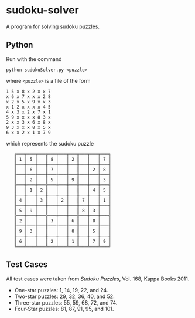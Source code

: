 # sudoku-solver
A program for solving sudoku puzzles.

## Python

Run with the command

```
python sudokuSolver.py <puzzle>
```

where `<puzzle>` is a file of the form

```
1 5 x 8 x 2 x x 7
x 6 x 7 x x x 2 8
x 2 x 5 x 9 x x 3
x 1 2 x x x x 4 5
4 x 3 x 2 x 7 x 1
5 9 x x x x 8 3 x
2 x x 3 x 6 x 8 x
9 3 x x x 8 x 5 x
6 x x 2 x 1 x 7 9
```

which represents the sudoku puzzle

```
   ╔═══╤═══╤═══╦═══╤═══╤═══╦═══╤═══╤═══╗
   ║ 1 │ 5 │   ║ 8 │   │ 2 ║   │   │ 7 ║
   ╟───┼───┼───╫───┼───┼───╫───┼───┼───╢
   ║   │ 6 │   ║ 7 │   │   ║   │ 2 │ 8 ║
   ╟───┼───┼───╫───┼───┼───╫───┼───┼───╢
   ║   │ 2 │   ║ 5 │   │ 9 ║   │   │ 3 ║
   ╠═══╪═══╪═══╬═══╪═══╪═══╬═══╪═══╪═══╣
   ║   │ 1 │ 2 ║   │   │   ║   │ 4 │ 5 ║
   ╟───┼───┼───╫───┼───┼───╫───┼───┼───╢
   ║ 4 │   │ 3 ║   │ 2 │   ║ 7 │   │ 1 ║
   ╟───┼───┼───╫───┼───┼───╫───┼───┼───╢
   ║ 5 │ 9 │   ║   │   │   ║ 8 │ 3 │   ║
   ╠═══╪═══╪═══╬═══╪═══╪═══╬═══╪═══╪═══╣
   ║ 2 │   │   ║ 3 │   │ 6 ║   │ 8 │   ║
   ╟───┼───┼───╫───┼───┼───╫───┼───┼───╢
   ║ 9 │ 3 │   ║   │   │ 8 ║   │ 5 │   ║
   ╟───┼───┼───╫───┼───┼───╫───┼───┼───╢
   ║ 6 │   │   ║ 2 │   │ 1 ║   │ 7 │ 9 ║
   ╚═══╧═══╧═══╩═══╧═══╧═══╩═══╧═══╧═══╝
```

## Test Cases
All test cases were taken from *Sudoku Puzzles*, Vol. 168, Kappa Books 2011.

- One-star puzzles: 1, 14, 19, 22, and 24.
- Two-star puzzles: 29, 32, 36, 40, and 52.
- Three-star puzzles: 55, 59, 68, 72, and 74.
- Four-Star puzzles: 81, 87, 91, 95, and 101.

